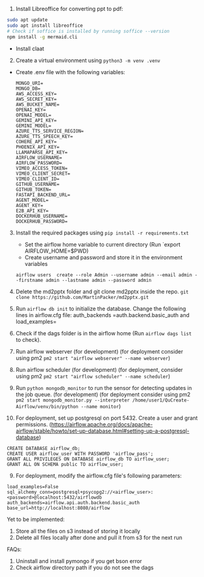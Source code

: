 1. Install Libreoffice for converting ppt to pdf:

```bash
sudo apt update
sudo apt install libreoffice
# Check if soffice is installed by running soffice --version
npm install -g mermaid.cli
```

- Install claat


2. Create a virtual environment using `python3 -m venv .venv`

- Create .env file with the following variables:
  ```
  MONGO_URI=
  MONGO_DB=
  AWS_ACCESS_KEY=
  AWS_SECRET_KEY=
  AWS_BUCKET_NAME=
  OPENAI_KEY=
  OPENAI_MODEL=
  GEMINI_API_KEY=
  GEMINI_MODEL=
  AZURE_TTS_SERVICE_REGION=
  AZURE_TTS_SPEECH_KEY=
  COHERE_API_KEY=
  PHOENIX_API_KEY=
  LLAMAPARSE_API_KEY=
  AIRFLOW_USERNAME=
  AIRFLOW_PASSWORD=
  VIMEO_ACCESS_TOKEN=
  VIMEO_CLIENT_SECRET=
  VIMEO_CLIENT_ID=
  GITHUB_USERNAME=
  GITHUB_TOKEN=
  FASTAPI_BACKEND_URL=
  AGENT_MODEL=
  AGENT_KEY=
  E2B_API_KEY=
  DOCKERHUB_USERNAME=
  DOCKERHUB_PASSWORD=
  ```

3. Install the required packages using `pip install -r requirements.txt`

   - Set the airflow home variable to current directory (Run `export AIRFLOW_HOME=$PWD)
   - Create username and password and store it in the environment variables

   ```
   airflow users  create --role Admin --username admin --email admin --firstname admin --lastname admin --password admin
   ```

3. Delete the md2pptx folder and git clone md2pptx inside the repo. `git clone https://github.com/MartinPacker/md2pptx.git`
4. Run `airflow db init` to initialize the database. Change the following lines in airflow.cfg file: auth_backends =auth.backend.basic_auth and load_examples=
5. Check if the dags folder is in the airflow home (Run `airflow dags list` to check).
6. Run airflow webserver (for development) (for deployment consider using pm2 `pm2 start "airflow webserver" --name webserver`)
7. Run airflow scheduler (for development) (for deployment, consider using pm2 `pm2 start "airflow scheduler" --name scheduler`)
8. Run `python mongodb_monitor` to run the sensor for detecting updates in the job queue. (for development) (for deployment consider using pm2 `pm2 start mongodb_monitor.py --interpreter /home/user1/QuCreate-Airflow/venv/bin/python --name monitor`)

8. For deployment, set up postgresql on port 5432. Create a user and grant permissions. (https://airflow.apache.org/docs/apache-airflow/stable/howto/set-up-database.html#setting-up-a-postgresql-database)
```
CREATE DATABASE airflow_db;
CREATE USER airflow_user WITH PASSWORD 'airflow_pass';
GRANT ALL PRIVILEGES ON DATABASE airflow_db TO airflow_user;
GRANT ALL ON SCHEMA public TO airflow_user;
```

9. For deployment, modify the airflow.cfg file's following parameters:
```
load_examples=False
sql_alchemy_conn=postgresql+psycopg2://<airflow_user>:<password>@localhost:5432/airflowdb
auth_backends=airflow.api.auth.backend.basic_auth
base_url=http://localhost:8080/airflow
```


Yet to be implemented:

1. Store all the files on s3 instead of storing it locally
2. Delete all files locally after done and pull it from s3 for the next run


FAQs:

1. Uninstall and install pymongo if you get bson error
2. Check airflow directory path if you do not see the dags
